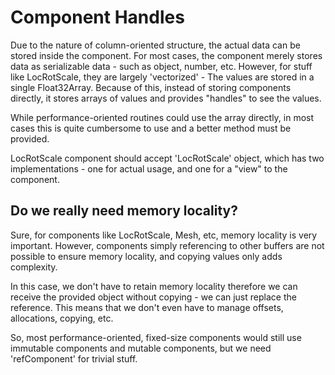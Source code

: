 # Component Handles
Due to the nature of column-oriented structure, the actual data can be stored
inside the component. For most cases, the component merely stores data as
serializable data - such as object, number, etc. However, for stuff like
LocRotScale, they are largely 'vectorized' - The values are stored in a single
Float32Array. Because of this, instead of storing components directly, it stores
arrays of values and provides "handles" to see the values.

While performance-oriented routines could use the array directly, in most cases
this is quite cumbersome to use and a better method must be provided.

LocRotScale component should accept 'LocRotScale' object, which has two
implementations - one for actual usage, and one for a "view" to the component.

## Do we really need memory locality?
Sure, for components like LocRotScale, Mesh, etc, memory locality is very
important. However, components simply referencing to other buffers are not
possible to ensure memory locality, and copying values only adds complexity.

In this case, we don't have to retain memory locality therefore we can receive
the provided object without copying - we can just replace the reference.
This means that we don't even have to manage offsets, allocations, copying, etc.

So, most performance-oriented, fixed-size components would still use immutable
components and mutable components, but we need 'refComponent' for trivial
stuff.

